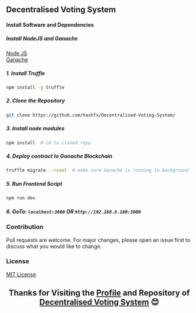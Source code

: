 ## Decentralised Voting System

#### Install Software and Dependencies

##### Install NodeJS and Ganache

[Node JS](https://nodejs.org/en/download/) <br />
[Ganache](https://trufflesuite.com/ganache/index.html)



##### 1. Install Truffle
```bash
npm install -g truffle
```


##### 2. Clone the Repository
```bash
git clone https://github.com/hashfx/Decentralised-Voting-System/
```

##### 3. Install node modules
```bash
npm install  # cd to cloned repo
```

##### 4. Deploy contract to Ganache Blockchain
```bash
truffle migrate --reset  # make sure Ganache is running in background
```

##### 5. Run Frontend Script
```bash
npm run dev
```

##### 6. GoTo: `localhost:3000` OR `http://192.168.8.100:3000`

### Contribution
Pull requests are welcome. For major changes, please open an issue first to discuss what you would like to change.

### License
[MIT License](https://github.com/hashfx/Decentralised-Voting-System/blob/main/LICENSE)

<h2 align="center">
Thanks for Visiting the <a href="https://github.com/hashfx">Profile</a> and Repository of <a href="https://github.com/hashfx/Decentralised-Voting-System/">Decentralised Voting System</a> 😊
